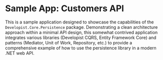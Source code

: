 ﻿# Sample App: Customers API

This is a sample application designed to showcase the capabilities of the `Developist.Core.Persistence` package.
Demonstrating a clean architecture approach within a minimal API design, this somewhat contrived application integrates various libraries (Developist CQRS, Entity Framework Core) and patterns (Mediator, Unit of Work, Repository, etc.) to provide a comprehensive example of how to use the persistence library in a modern .NET web API.
